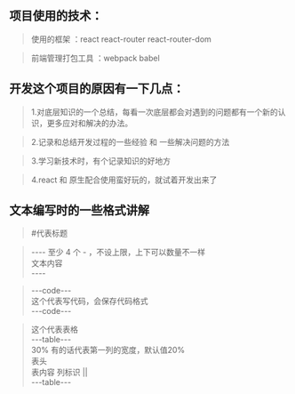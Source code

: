 ## 项目使用的技术：
> 使用的框架 ：react react-router react-router-dom 

> 前端管理打包工具 ：webpack babel
## 开发这个项目的原因有一下几点：
> 1.对底层知识的一个总结，每看一次底层都会对遇到的问题都有一个新的认识，更多应对和解决的办法。

> 2.记录和总结开发过程的一些经验 和 一些解决问题的方法

> 3.学习新技术时，有个记录知识的好地方

> 4.react 和 原生配合使用蛮好玩的，就试着开发出来了
## 文本编写时的一些格式讲解
> \#代表标题

> \---- 至少 4 个 - ，不设上限，上下可以数量不一样
> <br/> 文本内容 <br/>
> \----

> ---code---<br/>
> 这个代表写代码，会保存代码格式 <br/>
> ---code---

> 这个代表表格 <br/>
> ---table--- <br/>
> 30% 有的话代表第一列的宽度，默认值20% <br/>
> 表头 <br/>
> 表内容 列标识 || <br/>
> ---table--- <br/>
